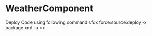 # WeatherComponent

Deploy Code using following command 
sfdx force:source:deploy -x package.xml -u <<aliasname>>